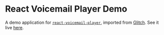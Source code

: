 # React Voicemail Player Demo

A demo application for [`react-voicemail-player`](https://github.com/vadimavdeev/react-voicemail-player), imported from [Glitch](https://glitch.com/). See it live [here](https://local-longhaired-liquid.glitch.me/).
